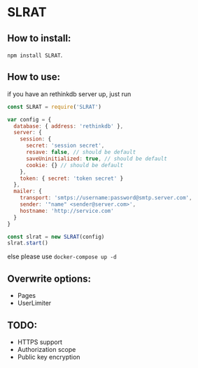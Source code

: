 # SLRAT
<!-- **S**ign up, **L**ogin, **R**est password, obtain **A**uthorization, issue **T**oken -->

## How to install:
`npm install SLRAT`.


## How to use:
if you have an rethinkdb server up, just run
```javascript
const SLRAT = require('SLRAT')

var config = {
  database: { address: 'rethinkdb' },
  server: {
    session: {
      secret: 'session secret',
      resave: false, // should be default
      saveUninitialized: true, // should be default
      cookie: {} // should be default
    },
    token: { secret: 'token secret' }
  },
  mailer: {
    transport: 'smtps://username:password@smtp.server.com',
    sender: '"name" <sender@server.com>',
    hostname: 'http://service.com'
  }
}

const slrat = new SLRAT(config)
slrat.start()
```
else please use `docker-compose up -d`

## Overwrite options:
  * Pages
  * UserLimiter

## TODO:
  * HTTPS support
  * Authorization scope
  * Public key encryption

